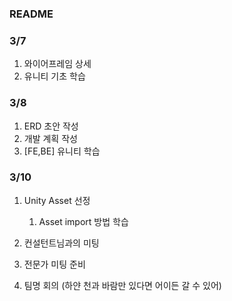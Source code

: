 ### README

### 3/7

1. 와이어프레임 상세
2. 유니티 기초 학습

### 3/8

1. ERD 초안 작성
2. 개발 계획 작성
3. [FE,BE] 유니티 학습



### 3/10

1. Unity Asset 선정
   
   1. Asset import 방법 학습

2. 컨설턴트님과의 미팅  

3. 전문가 미팅 준비

4. 팀명 회의 (하얀 천과 바람만 있다면 어이든 갈 수 있어)
